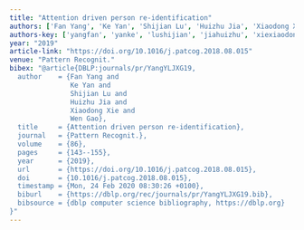 ```yaml
---
title: "Attention driven person re-identification"
authors: ['Fan Yang', 'Ke Yan', 'Shijian Lu', 'Huizhu Jia', 'Xiaodong Xie', 'Wen Gao 0001']
authors-key: ['yangfan', 'yanke', 'lushijian', 'jiahuizhu', 'xiexiaodong', 'gaowen']
year: "2019"
article-link: "https://doi.org/10.1016/j.patcog.2018.08.015"
venue: "Pattern Recognit."
bibex: "@article{DBLP:journals/pr/YangYLJXG19,
  author    = {Fan Yang and
               Ke Yan and
               Shijian Lu and
               Huizhu Jia and
               Xiaodong Xie and
               Wen Gao},
  title     = {Attention driven person re-identification},
  journal   = {Pattern Recognit.},
  volume    = {86},
  pages     = {143--155},
  year      = {2019},
  url       = {https://doi.org/10.1016/j.patcog.2018.08.015},
  doi       = {10.1016/j.patcog.2018.08.015},
  timestamp = {Mon, 24 Feb 2020 08:30:26 +0100},
  biburl    = {https://dblp.org/rec/journals/pr/YangYLJXG19.bib},
  bibsource = {dblp computer science bibliography, https://dblp.org}
}"
---
```


